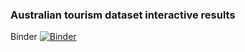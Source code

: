 ### Australian tourism dataset interactive results
Binder 
[![Binder](https://mybinder.org/badge_logo.svg)](https://mybinder.org/v2/gh/mahsaashouri/test/main?urlpath=rstudio)
